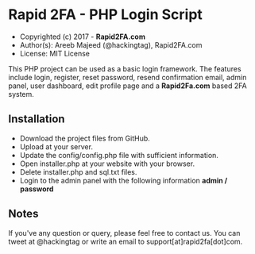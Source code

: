 # Rapid 2FA - PHP Login Script

 - Copyrighted (c) 2017 - **Rapid2FA.com**
 - Author(s): Areeb Majeed (@hackingtag), Rapid2FA.com
 - License: MIT License

This PHP project can be used as a basic login framework. The features include login, register, reset password, resend confirmation email, admin panel, user dashboard, edit profile page and a **Rapid2Fa.com** based 2FA system.

## Installation ##

 - Download the project files from GitHub.
 - Upload at your server.
 - Update the config/config.php file with sufficient information.
 - Open installer.php at your website with your browser.
 - Delete installer.php and sql.txt files.
 - Login to the admin panel with the following information **admin / password**
 
## Notes ##
If you've any question or query, please feel free to contact us. You can tweet at @hackingtag or write an email to support[at]rapid2fa[dot]com.
